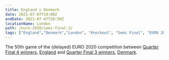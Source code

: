 ```yaml
---
title: England v Denmark
date: 2021-07-07T19:00Z
endDate: 2021-07-07T20:50Z
locationName: London
path: /euro-2020/semi-final-2/
tags: ["England","Denmark","London", "Knockout", "Semi Final", "EURO 2020"]
---
```

The 50th game of the (delayed) EURO 2020 competition between [Quarter Final 4 winners](/euro-2020/quarter-final-4), [England](/england) and [Quarter Final 3 winners](/euro-2020/quarter-final-3), [Denmark](/denmark).
